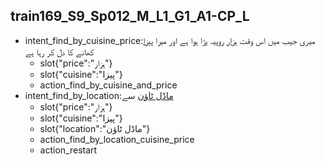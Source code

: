 ## train169_S9_Sp012_M_L1_G1_A1-CP_L
* intent_find_by_cuisine_price:میری جیب میں اس وقت [ہزار](price) روپیہ پڑا ہوا ہے اور میرا [پیزا](cuisine) کھانے کا دل کر رہا ہے
	- slot{"price":"ہزار"}
	- slot{"cuisine":"پیزا"}
	- action_find_by_cuisine_and_price
* intent_find_by_location:[ماڈل ٹاؤن](location) سے
	- slot{"price":"ہزار"}
	- slot{"cuisine":"پیزا"}
	- slot{"location":"ماڈل ٹاؤن"}
	- action_find_by_location_cuisine_price
	- action_restart